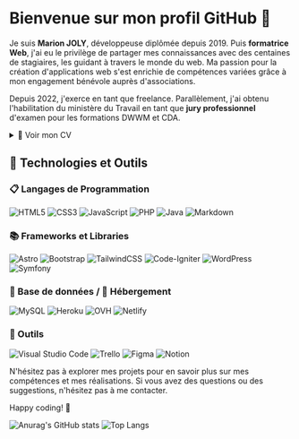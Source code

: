 # Bienvenue sur mon profil GitHub 👋


Je suis **Marion JOLY**, développeuse diplômée depuis 2019. 
Puis **formatrice Web**, j'ai eu le privilège de partager mes connaissances avec des centaines de stagiaires, les guidant à travers le monde du web. 
Ma passion pour la création d'applications web s'est enrichie de compétences variées grâce à mon engagement bénévole auprès d'associations.

Depuis 2022, j'exerce en tant que freelance. Parallèlement, j'ai obtenu l'habilitation du ministère du Travail en tant que **jury professionnel** d'examen pour les formations DWWM et CDA.
<details>
  <summary>📃 Voir mon CV</summary>


## Formation

- 📖 **FPA - Formateur Professionnel d'Adultes**\
📆 avr/2023 - oct/2023\
📐 Titre professionnel de niveau 5 (bac +2)\
📍 **AFPA** - Amiens, France

- 📖 **CDA - Concepteur Développeur d'Application**\
📆 2018 - 2019\
📐 Titre professionnel de niveau 6 (bac +3/+4)\
📍 **AFPA** - Amiens, France

<img align="left" src="https://img.shields.io/badge/jQuery-0769AD?style=for-the-badge&logo=jquery&logoColor=white" />
<img align="left" src="https://img.shields.io/badge/Spring-6DB33F?style=for-the-badge&logo=spring&logoColor=white" />
<img align="left" src="https://img.shields.io/badge/MariaDB-003545?style=for-the-badge&logo=mariadb&logoColor=white" />
<img align="left" src="https://img.shields.io/badge/Cordova-35434F?style=for-the-badge&logo=apache-cordova&logoColor=E8E8E8" />

\
## Expériences professionnelles

- :fireworks::computer: **Jury d'examen DWWM et CDA**\
📆 2022 - aujourd'hui\
📍 **MJ Dev** - Partout en France

- :fireworks::computer: **Formatrice Développement WEB**\
📆 2019 - 2022\
📍 **AFPA** - Amiens, France

- :fireworks::computer: **Formatrice "CléA Numérique"**\
📆 2021 - 2022\
📍 **AFPA** - Hauts-de-France, France

- :fireworks::computer: **Développeuse Full Stack**\
📆 2019 - 2021\
🚀 lesbavardes.org\
📍 **Les Bavardes** - Amiens, France
<img align="right" src="https://img.shields.io/badge/PHP-777BB4?style=for-the-badge&logo=php&logoColor=white" />
<img align="right" src="https://img.shields.io/badge/Codeigniter-EF4223?style=for-the-badge&logo=codeigniter&logoColor=white" />

- :fireworks::computer: **Développeuse Front End**\
📆 2020 - 2021\
🚀 fiertesamiens.fr\
📍 **GROUPE D'APPUI ET DE SOLIDARITE** - Amiens, France
<img align="right" src="https://img.shields.io/badge/HTML5-E34F26?style=for-the-badge&logo=html5&logoColor=white" />
<img align="right" src="https://img.shields.io/badge/CSS3-1572B6?style=for-the-badge&logo=css3&logoColor=white" />
<img align="right" src="https://img.shields.io/badge/JavaScript-323330?style=for-the-badge&logo=javascript&logoColor=F7DF1E" />

- :fireworks::computer: **Analyste programmeur**\
📆 avr/2019 - jun/2019\
📍 **CGI** - Amiens, France


</details>

## 🚀 Technologies et Outils

### 📋 Langages de Programmation
![HTML5](https://img.shields.io/badge/html5-%23E34F26.svg?style=for-the-badge&logo=html5&logoColor=white)
![CSS3](https://img.shields.io/badge/css3-%231572B6.svg?style=for-the-badge&logo=css3&logoColor=white)
![JavaScript](https://img.shields.io/badge/javascript-%23323330.svg?style=for-the-badge&logo=javascript&logoColor=%23F7DF1E)
![PHP](https://img.shields.io/badge/php-%23777BB4.svg?style=for-the-badge&logo=php&logoColor=white)
![Java](https://img.shields.io/badge/java-%23ED8B00.svg?style=for-the-badge&logo=openjdk&logoColor=white)
![Markdown](https://img.shields.io/badge/markdown-%23000000.svg?style=for-the-badge&logo=markdown&logoColor=white)


### 📚 Frameworks et Libraries
![Astro](https://img.shields.io/badge/astro-%232C2052.svg?style=for-the-badge&logo=astro&logoColor=white)
![Bootstrap](https://img.shields.io/badge/bootstrap-%238511FA.svg?style=for-the-badge&logo=bootstrap&logoColor=white)
![TailwindCSS](https://img.shields.io/badge/tailwindcss-%2338B2AC.svg?style=for-the-badge&logo=tailwind-css&logoColor=white)
![Code-Igniter](https://img.shields.io/badge/CodeIgniter-%23EF4223.svg?style=for-the-badge&logo=codeIgniter&logoColor=white)
![WordPress](https://img.shields.io/badge/WordPress-%23117AC9.svg?style=for-the-badge&logo=WordPress&logoColor=white)
![Symfony](https://img.shields.io/badge/symfony-%23000000.svg?style=for-the-badge&logo=symfony&logoColor=white)


### 💾 Base de données / 🏢 Hébergement
![MySQL](https://img.shields.io/badge/mysql-%2300f.svg?style=for-the-badge&logo=mysql&logoColor=white)
![Heroku](https://img.shields.io/badge/heroku-%23430098.svg?style=for-the-badge&logo=heroku&logoColor=white)
![OVH](https://img.shields.io/badge/ovh-%23123F6D.svg?style=for-the-badge&logo=ovh&logoColor=#123F6D)
![Netlify](https://img.shields.io/badge/netlify-%23000000.svg?style=for-the-badge&logo=netlify&logoColor=#00C7B7)

### 💬 Outils
![Visual Studio Code](https://img.shields.io/badge/Visual%20Studio%20Code-0078d7.svg?style=for-the-badge&logo=visual-studio-code&logoColor=white)
![Trello](https://img.shields.io/badge/Trello-%23026AA7.svg?style=for-the-badge&logo=Trello&logoColor=white)
![Figma](https://img.shields.io/badge/figma-%23F24E1E.svg?style=for-the-badge&logo=figma&logoColor=white)
![Notion](https://img.shields.io/badge/Notion-%23000000.svg?style=for-the-badge&logo=notion&logoColor=white)

N'hésitez pas à explorer mes projets pour en savoir plus sur mes compétences et mes réalisations. Si vous avez des questions ou des suggestions, n'hésitez pas à me contacter.

Happy coding! 🚀

![Anurag's GitHub stats](https://github-readme-stats.vercel.app/api?username=mhyssa&theme=one_dark_pro&show_icons=true)
![Top Langs](https://github-readme-stats.vercel.app/api/top-langs/?username=mhyssa&langs_count=6&layout=donut&size_weight=1&count_weight=1)
<!--
**Mhyssa/Mhyssa** is a ✨ _special_ ✨ repository because its `README.md` (this file) appears on your GitHub profile.

Here are some ideas to get you started:

- 🔭 I’m currently working on ...
- 🌱 I’m currently learning ...
- 👯 I’m looking to collaborate on ...
- 🤔 I’m looking for help with ...
- 💬 Ask me about ...
- 📫 How to reach me: ...
- 😄 Pronouns: ...
- ⚡ Fun fact: ...
-->
